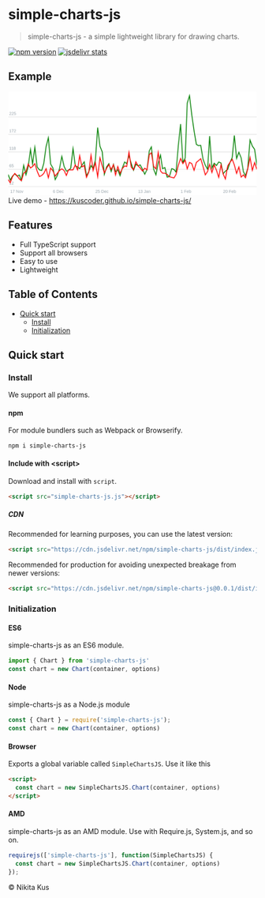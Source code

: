 # simple-charts-js

> simple-charts-js - a simple lightweight library for drawing charts.

[![npm version](https://badge.fury.io/js/simple-charts-js.svg)](https://www.npmjs.com/package/simple-charts-js)
[![jsdelivr stats](https://data.jsdelivr.com/v1/package/npm/simple-charts-js/badge)](https://www.jsdelivr.com/package/npm/simple-charts-js)

## Example
![example.png](./example/example.png)
Live demo - https://kuscoder.github.io/simple-charts-js/

## Features
- Full TypeScript support
- Support all browsers
- Easy to use
- Lightweight

## Table of Contents
- [Quick start](#quick-start)
  - [Install](#install)
  - [Initialization](#initialization)

## Quick start
### Install
We support all platforms.

#### npm
For module bundlers such as Webpack or Browserify.

```shell
npm i simple-charts-js
```

#### Include with &lt;script&gt;
Download and install with `script`.

```html
<script src="simple-charts-js.js"></script>
```

##### CDN
Recommended for learning purposes, you can use the latest version:

```html
<script src="https://cdn.jsdelivr.net/npm/simple-charts-js/dist/index.js"></script>
```

Recommended for production for avoiding unexpected breakage from newer versions:

```html
<script src="https://cdn.jsdelivr.net/npm/simple-charts-js@0.0.1/dist/index.js"></script>
```

### Initialization
#### ES6
simple-charts-js as an ES6 module.

```js
import { Chart } from 'simple-charts-js'
const chart = new Chart(container, options)
```

#### Node
simple-charts-js as a Node.js module

```js
const { Chart } = require('simple-charts-js');
const chart = new Chart(container, options)
```

#### Browser
Exports a global variable called `SimpleChartsJS`. Use it like this

```html
<script>
  const chart = new SimpleChartsJS.Chart(container, options)
</script>
```

#### AMD
simple-charts-js as an AMD module. Use with Require.js, System.js, and so on.

```js
requirejs(['simple-charts-js'], function(SimpleChartsJS) {
  const chart = new SimpleChartsJS.Chart(container, options)
});
```

&copy; Nikita Kus
